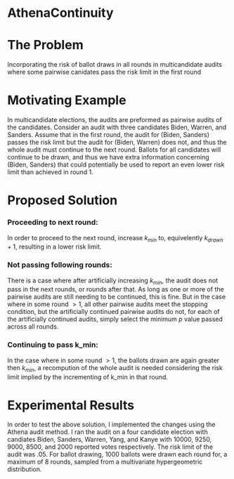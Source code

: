 # AthenaContinuity

# The Problem

Incorporating the risk of ballot draws in all rounds in multicandidate audits where some pairwise canidates pass the risk limit in the first round 

# Motivating Example


In multicandidate elections, the audits are preformed as pairwise audits of the candidates. Consider an audit with three candidates Biden, Warren, and Sanders. Assume that in the first round, the audit for (Biden, Sanders) passes the risk limit but the audit for (Biden, Warren) does not, and thus the whole audit must continue to the next round. Ballots for all candidates will continue to be drawn, and thus we have extra information concerning (Biden, Sanders) that could potentially be used to report an even lower risk limit than achieved in round 1.

# Proposed Solution

### Proceeding to next round:
In order to proceed to the next round, increase $k_{min}$ to, equivelently $k_{drawn} + 1$, resulting in a lower risk limit.

### Not passing following rounds:

There is a case where after artificially increasing $k_{min}$, the audit does not pass in the next rounds, or rounds after that. As long as one or more of the pairwise audits are still needing to be continued, this is fine. But in the case where in some round $> 1$, all other pairwise audits meet the stopping condition, but the artificially continued pairwise audits do not, for each of the artificially continued audits, simply select the minimum $p$ value passed across all rounds.

### Continuing to pass k_min:


In the case where in some round $> 1$, the ballots drawn are again greater then $k_{min}$, a recompution of the whole audit is needed considering the risk limit implied by the incrementing of k_min in that round. 



# Experimental Results

In order to test the above solution, I implemented the changes using the Athena audit method. I ran the audit on a four candidate election with candiates Biden, Sanders, Warren, Yang, and Kanye with 10000, 9250, 9000, 8500, and 2000 reported votes respectively. The risk limit of the audit was .05. For ballot drawing, 1000 ballots were drawn each round for, a maximum of 8 rounds, sampled from a multivariate hypergeometric distribution. 
 

